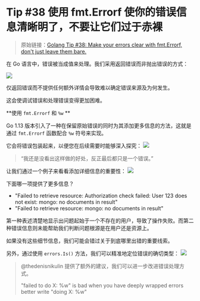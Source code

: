 # Tip #38 使用 fmt.Errorf 使你的错误信息清晰明了，不要让它们过于赤裸

> 原始链接：[Golang Tip #38: Make your errors clear with fmt.Errorf, don't just leave them bare.](https://twitter.com/func25/status/1764265328165753176)

在 Go 语言中，错误被当成值来处理。我们采用返回错误而非抛出错误的方式：

![](./images/038/1.png)

仅返回错误而不提供任何额外详情会导致难以确定错误来源及为何发生。

这会使调试错误和处理错误变得更加困难。

**使用 `fmt.Errorf` 和 `%w` **

Go 1.13 版本引入了一种在保留原始错误的同时为其添加更多信息的方法，这就是通过 `fmt.Errorf` 函数配合 `%w` 符号来实现。

它会将错误包装起来，以便您在后续需要时能够深入探究：
![](./images/038/2.png)

> “我还是没看出这样做的好处，反正最后都只是一个错误。”

让我们通过一个例子来看看添加详细信息的重要性：
![](./images/038/3.png)

下面哪一项提供了更多信息？

- "Failed to retrieve resource: Authorization check failed: User 123 does not exist: mongo: no documents in result"
- "Failed to retrieve resource: mongo: no documents in result"

第一种表述清楚地显示出问题起始于一个不存在的用户，导致了操作失败。而第二种错误信息则未能帮助我们判断问题根源是在用户还是资源上。

如果没有这些细节信息，我们可能会错过关于到底哪里出错的重要线索。

另外，通过使用 `errors.Is()` 方法，我们可以精准地定位错误的确切类型：
![](./images/038/4.png)

> @thedenisnikulin 提供了额外的建议，我们可以进一步改进错误处理方式。
>
> "failed to do X: %w" is bad when you have deeply wrapped errors
> better write "doing X: %w"
